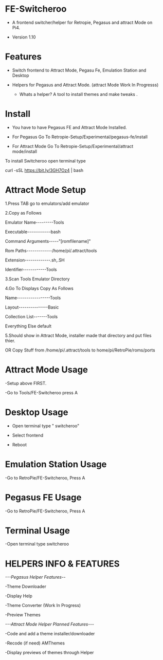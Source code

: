 # FE-Switcheroo

- A frontend switcher/helper for Retropie, Pegasus and attract Mode on Pi4.

- Version 1.10


# Features

- Switch frontend to Attract Mode, Pegasu Fe, Emulation Station and Desktop 

- Helpers for Pegasus and Attract Mode. (attract Mode Work In Progresss)
     
     - Whats a helper? A tool to install themes and make tweaks .   

# Install
- You have to have Pegasus FE and Attract Mode Installed.

- For Pegasus Go To Retropie-Setup/Experimental/pegasus-fe/install

- For Attract Mode Go To Retropie-Setup/Experimental/attract mode/install 

To install Switcheroo open terminal type

curl -sSL https://bit.ly/3GH7Oz4 | bash



# Attract Mode Setup

1.Press TAB go to emulators/add emulator
  
2.Copy as Follows 
  
  Emulator Name---------Tools

  Executable------------bash
  
  Command Arguments-----"[romfilename]"
  
  Rom Paths-------------/home/pi/.attract/tools
  
  Extension-------------.sh,.SH
  
  Identifier------------Tools

3.Scan Tools Emulator Directory 

4.Go To Displays Copy As Follows

  Name-----------------Tools
  
  Layout---------------Basic
  
  Collection List-------Tools
  
  Everything Else default

5.Should show in Attract Mode, installer made that directory and put files thier.


OR Copy Stuff from /home/pi/.attract/tools to home/pi/RetroPie/roms/ports

# Attract Mode Usage

   -Setup above FIRST.

   -Go to Tools/FE-Switcheroo press A
   
# Desktop Usage 

   - Open terminal type " switcheroo" 
   
   - Select frontend 
   
   - Reboot 
  
# Emulation Station Usage
  
   -Go to RetroPie/FE-Switcheroo, Press A
   
# Pegasus FE Usage

   -Go to RetroPie/FE-Switcheroo, Press A
   
# Terminal Usage 

   -Open terminal type switcheroo


# HELPERS INFO & FEATURES

*---Pegasus Helper Features--*

-Theme Downloader

-Display Help

-Theme Converter (Work In Progress)

-Preview Themes 

*---Attract Mode Helper Planned Features---*

-Code and add a theme installer/downloader

-Recode (if need) AMThemes

-Display previews of themes through Helper


